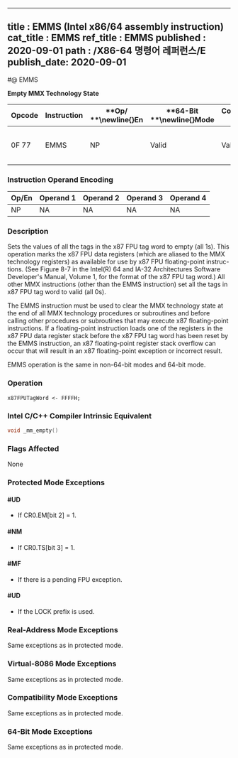 ----------------------------
title : EMMS (Intel x86/64 assembly instruction)
cat_title : EMMS
ref_title : EMMS
published : 2020-09-01
path : /X86-64 명령어 레퍼런스/E
publish_date: 2020-09-01
----------------------------
#@ EMMS

**Empty MMX Technology State**

|**Opcode**|**Instruction**|**Op/ **\newline{}**En**|**64-Bit **\newline{}**Mode**|**Compat/**\newline{}**Leg Mode**|**Description**|
|----------|---------------|------------------------|-----------------------------|---------------------------------|---------------|
|0F 77|EMMS|NP|Valid|Valid|Set the x87 FPU tag word to empty.|
### Instruction Operand Encoding


|Op/En|Operand 1|Operand 2|Operand 3|Operand 4|
|-----|---------|---------|---------|---------|
|NP|NA|NA|NA|NA|
### Description 


Sets the values of all the tags in the x87 FPU tag word to empty (all 1s). This operation marks the x87 FPU data registers (which are aliased to the MMX technology registers) as available for use by x87 FPU floating-point instruc-tions. (See Figure 8-7 in the Intel(R) 64 and IA-32 Architectures Software Developer's Manual, Volume 1, for the format of the x87 FPU tag word.) All other MMX instructions (other than the EMMS instruction) set all the tags in x87 FPU tag word to valid (all 0s).

The EMMS instruction must be used to clear the MMX technology state at the end of all MMX technology procedures or subroutines and before calling other procedures or subroutines that may execute x87 floating-point instructions. If a floating-point instruction loads one of the registers in the x87 FPU data register stack before the x87 FPU tag word has been reset by the EMMS instruction, an x87 floating-point register stack overflow can occur that will result in an x87 floating-point exception or incorrect result.

EMMS operation is the same in non-64-bit modes and 64-bit mode.


### Operation

```info-verb
x87FPUTagWord <- FFFFH;
```

### Intel C/C++ Compiler Intrinsic Equivalent

```cpp
void _mm_empty()
```
### Flags Affected


None


### Protected Mode Exceptions

#### #UD
* If CR0.EM[bit 2] = 1.

#### #NM
* If CR0.TS[bit 3] = 1.

#### #MF
* If there is a pending FPU exception.

#### #UD
* If the LOCK prefix is used.
### Real-Address Mode Exceptions 


Same exceptions as in protected mode.


### Virtual-8086 Mode Exceptions



Same exceptions as in protected mode.


### Compatibility Mode Exceptions



Same exceptions as in protected mode.


### 64-Bit Mode Exceptions



Same exceptions as in protected mode.

